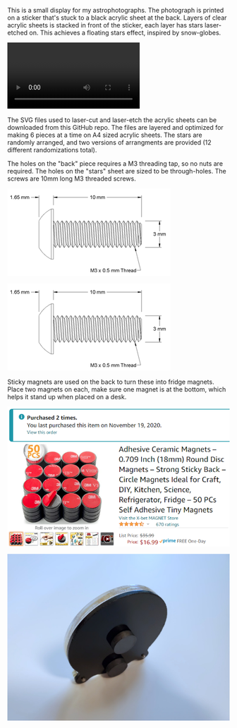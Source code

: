 This is a small display for my astrophotographs. The photograph is printed on a sticker that's stuck to a black acrylic sheet at the back. Layers of clear acrylic sheets is stacked in front of the sticker, each layer has stars laser-etched on. This achieves a floating stars effect, inspired by snow-globes.

<video controls="controls" loop="loop"><source src="doc/film_480.mp4" type="video/mp4"></video>

The SVG files used to laser-cut and laser-etch the acrylic sheets can be downloaded from this GitHub repo. The files are layered and optimized for making 6 pieces at a time on A4 sized acrylic sheets. The stars are randomly arranged, and two versions of arrangments are provided (12 different randomizations total).

The holes on the "back" piece requires a M3 threading tap, so no nuts are required. The holes on the "stars" sheet are sized to be through-holes. The screws are 10mm long M3 threaded screws.

![](doc/m3_screw.png)

![](doc/m3_threadtap.png)

Sticky magnets are used on the back to turn these into fridge magnets. Place two magnets on each, make sure one magnet is at the bottom, which helps it stand up when placed on a desk.

![](doc/magnets_amazon.png)

![](doc/magnets_placement.jpg)
